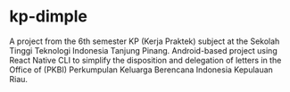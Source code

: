 # kp-dimple
A project from the 6th semester KP (Kerja Praktek) subject at the Sekolah Tinggi Teknologi Indonesia Tanjung Pinang. Android-based project using React Native CLI to simplify the disposition and delegation of letters in the Office of (PKBI) Perkumpulan Keluarga Berencana Indonesia Kepulauan Riau.
